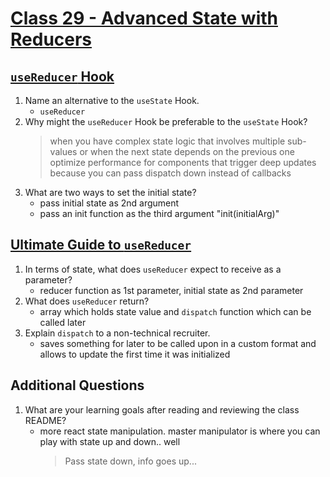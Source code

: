 # [Class 29 - Advanced State with Reducers](https://codefellows.github.io/code-401-javascript-guide/curriculum/class-29)

## [`useReducer` Hook](https://reactjs.org/docs/hooks-reference.html#usereducer)

1. Name an alternative to the `useState` Hook.
    - `useReducer`
2. Why might the `useReducer` Hook be preferable to the `useState` Hook?
    > when you have complex state logic that involves multiple sub-values or when the next state depends on the previous one
    > optimize performance for components that trigger deep updates because you can pass dispatch down instead of callbacks
3. What are two ways to set the initial state?
    - pass initial state as 2nd argument
    - pass an init function as the third argument "init(initialArg)"

## [Ultimate Guide to `useReducer`](https://blog.logrocket.com/guide-to-react-usereducer-hook/)

1. In terms of state, what does `useReducer` expect to receive as a parameter?
    - reducer function as 1st parameter, initial state as 2nd parameter
2. What does `useReducer` return?
    - array which holds state value and `dispatch` function which can be called later
3. Explain `dispatch` to a non-technical recruiter.
    - saves something for later to be called upon in a custom format and allows to update the first time it was initialized

## Additional Questions

1. What are your learning goals after reading and reviewing the class README?
    - more react state manipulation. master manipulator is where you can play with state up and down.. well
        > Pass state down, info goes up...
